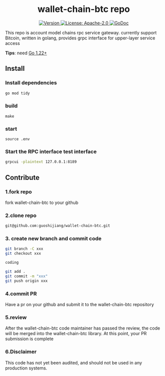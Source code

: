 <!--
parent:
  order: false
-->

<div align="center">
  <h1> wallet-chain-btc repo </h1>
</div>

<div align="center">
  <a href="https://github.com/dapplink-labs/wallet-chain-btc/releases/latest">
    <img alt="Version" src="https://img.shields.io/github/tag/dapplink-labs/wallet-chain-btc.svg" />
  </a>
  <a href="https://github.com/dapplink-labs/wallet-chain-btc/blob/main/LICENSE">
    <img alt="License: Apache-2.0" src="https://img.shields.io/github/license/dapplink-labs/wallet-chain-btc.svg" />
  </a>
  <a href="https://pkg.go.dev/github.com/dapplink-labs/wallet-chain-btc">
    <img alt="GoDoc" src="https://godoc.org/github.com/dapplink-labs/wallet-chain-btc?status.svg" />
  </a>
</div>

This repo is account model chains rpc service gateway. currently support Bitcoin, written in golang, provides grpc interface for upper-layer service access

**Tips**: need [Go 1.22+](https://golang.org/dl/)

## Install

### Install dependencies
```bash
go mod tidy
```
### build
```
make 
```

### start
```
source .env
```

### Start the RPC interface test interface

```bash
grpcui -plaintext 127.0.0.1:8189
```

## Contribute

### 1.fork repo

fork wallet-chain-btc to your github

### 2.clone repo

```bash
git@github.com:guoshijiang/wallet-chain-btc.git
```

### 3. create new branch and commit code

```bash
git branch -C xxx
git checkout xxx

coding

git add .
git commit -m "xxx"
git push origin xxx
```

### 4.commit PR

Have a pr on your github and submit it to the wallet-chain-btc repository

### 5.review

After the wallet-chain-btc code maintainer has passed the review, the code will be merged into the wallet-chain-btc library. At this point, your PR submission is complete

### 6.Disclaimer

This code has not yet been audited, and should not be used in any production systems.

